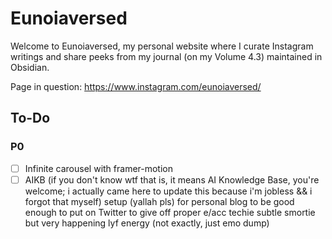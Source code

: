 # Eunoiaversed

Welcome to Eunoiaversed, my personal website where I curate Instagram writings and share peeks from my journal (on my Volume 4.3) maintained in Obsidian.

Page in question: https://www.instagram.com/eunoiaversed/
## To-Do 

### P0

- [ ] Infinite carousel with framer-motion
- [ ] AIKB (if you don't know wtf that is, it means AI Knowledge Base, you're welcome; i actually came here to update this because i'm jobless && i forgot that myself) setup (yallah pls) for personal blog to be good enough to put on Twitter to give off proper e/acc techie subtle smortie but very happening lyf energy (not exactly, just emo dump)
